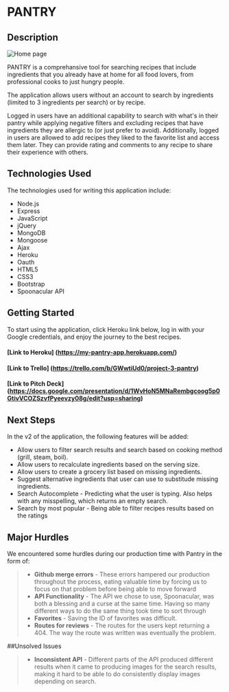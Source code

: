 # PANTRY

## Description
![Home page](http://i.imgur.com/ysgCrL8.png)

PANTRY is a comprehansive tool for searching recipes that include ingredients that you already have at home for all food lovers, from professional cooks to just hungry people.

The application allows users without an account to search by ingredients (limited to 3 ingredients per search) or by recipe.

Logged in users have an additional capability to search with what's in their pantry while applying negative filters and excluding recipes that have ingredients they are allergic to (or just prefer to avoid). Additionally, logged in users are allowed to add recipes they liked to the favorite list and access them later. They can provide rating and comments to any recipe to share their experience with others.


## Technologies Used

The technologies used for writing this application include: 

- Node.js
- Express
- JavaScript
- jQuery
- MongoDB
- Mongoose
- Ajax
- Heroku
- Oauth
- HTML5
- CSS3
- Bootstrap
- Spoonacular API

## Getting Started

To start using the application, click Heroku link below, log in with your Google credentials, and enjoy the journey to the best recipes. 

#### [Link to Heroku] (https://my-pantry-app.herokuapp.com/)
#### [Link to Trello] (https://trello.com/b/GWwtiUd0/project-3-pantry)
#### [Link to Pitch Deck] (https://docs.google.com/presentation/d/1WvHoN5MNaRembgcoog5p0GtivVCOZSzvfPyeevzy08g/edit?usp=sharing)



## Next Steps

In the v2 of the application, the following features will be added:

- Allow users to filter search results and search based on cooking method (grill, steam, boil).
- Allow users to recalculate ingredients based on the serving size.
- Allow users to create a grocery list based on missing ingredients.
- Suggest alternative ingredients that user can use to substitude missing ingredients.
- Search Autocomplete - Predicting what the user is typing. Also helps with any misspelling, which returns an empty search. 
- Search by most popular - Being able to filter recipes results based on the ratings

## Major Hurdles
We encountered some hurdles during our production time with Pantry in the form of:
> * **Github merge errors** - These errors hampered our production throughout the process, eating valuable time by forcing us to focus on that problem before being able to move forward
> * **API Functionality** - The API we chose to use, Spoonacular, was both a blessing and a curse at the same time. Having so many different ways to do the same thing took time to sort through
> * **Favorites** - Saving the ID of favorites was difficult. 
> * **Routes for reviews** - The routes for the users kept returning a 404. The way the route was written was eventually the problem.

##Unsolved Issues
> * **Inconsistent API** - Different parts of the API produced different results when it came to producing images for the search results, making it hard to be able to do consistently display images depending on search.

